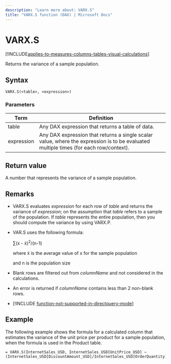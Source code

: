 ```yaml
---
description: "Learn more about: VARX.S"
title: "VARX.S function (DAX) | Microsoft Docs"
---
```

# VARX.S

[!INCLUDE[applies-to-measures-columns-tables-visual-calculations](includes/applies-to-measures-columns-tables-visual-calculations.md)]

Returns the variance of a sample population.  
  
## Syntax  
  
```dax
VARX.S(<table>, <expression>)  
```
  
### Parameters  

|Term|Definition|  
|--------|--------------|  
|  table | Any DAX expression that returns a table of data. |  
| expression  |  Any DAX expression that returns a single scalar value, where the expression is to be evaluated multiple times (for each row/context).  |

## Return value

A number that represents the variance of a sample population.  

## Remarks  
  
- VARX.S evaluates *expression* for each row of *table* and returns the variance of *expression*; on the assumption that *table* refers to a sample of the population. If *table* represents the entire population, then you should compute the variance by using VARX.P.  
  
- VAR.S uses the following formula:  
  
    ∑(x - x̃)<sup>2</sup>/(n-1)  
  
    where x̃ is the average value of x for the sample population  
  
    and n is the population size  
  
- Blank rows are filtered out from *columnName* and not considered in the calculations.  
  
- An error is returned if *columnName* contains less than 2 non-blank rows.  
  
- [!INCLUDE [function-not-supported-in-directquery-mode](includes/function-not-supported-in-directquery-mode.md)]
  
## Example

The following example shows the formula for a calculated column that estimates the variance of the unit price per product for a sample population, when the formula is used in the Product table.  
  
```dax
= VARX.S(InternetSales_USD, InternetSales_USD[UnitPrice_USD] – (InternetSales_USD[DiscountAmount_USD]/InternetSales_USD[OrderQuantity]))  
```
